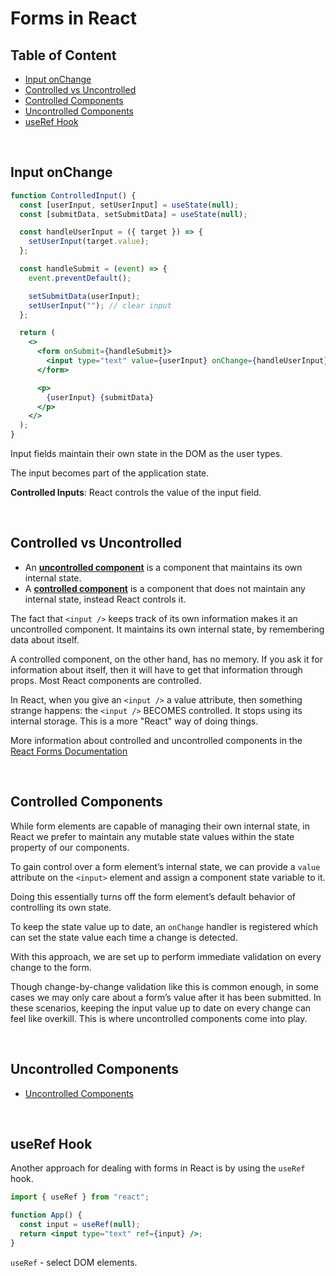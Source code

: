 # Forms in React

## Table of Content

- [Input onChange](#input-onchange)
- [Controlled vs Uncontrolled](#controlled-vs-uncontrolled)
- [Controlled Components](#controlled-components)
- [Uncontrolled Components](#uncontrolled-components)
- [useRef Hook](#useref-hook)

<br>

## Input onChange

```jsx
function ControlledInput() {
  const [userInput, setUserInput] = useState(null);
  const [submitData, setSubmitData] = useState(null);

  const handleUserInput = ({ target }) => {
    setUserInput(target.value);
  };

  const handleSubmit = (event) => {
    event.preventDefault();

    setSubmitData(userInput);
    setUserInput(""); // clear input
  };

  return (
    <>
      <form onSubmit={handleSubmit}>
        <input type="text" value={userInput} onChange={handleUserInput} />
      </form>

      <p>
        {userInput} {submitData}
      </p>
    </>
  );
}
```

Input fields maintain their own state in the DOM as the user types.

The input becomes part of the application state.

**Controlled Inputs**: React controls the value of the input field.

<br>

## Controlled vs Uncontrolled

- An [**uncontrolled component**](https://reactjs.org/docs/uncontrolled-components.html) is a component that maintains its own internal state.
- A [**controlled component**](https://reactjs.org/docs/forms.html) is a component that does not maintain any internal state, instead React controls it.

The fact that `<input />` keeps track of its own information makes it an uncontrolled component. It maintains its own internal state, by remembering data about itself.

A controlled component, on the other hand, has no memory. If you ask it for information about itself, then it will have to get that information through props. Most React components are controlled.

In React, when you give an `<input />` a value attribute, then something strange happens: the `<input />` BECOMES controlled. It stops using its internal storage. This is a more "React" way of doing things.

More information about controlled and uncontrolled components in the [React Forms Documentation](https://reactjs.org/docs/forms.html)

<br>

## Controlled Components

While form elements are capable of managing their own internal state, in React we prefer to maintain any mutable state values within the state property of our components.

To gain control over a form element’s internal state, we can provide a `value` attribute on the `<input>` element and assign a component state variable to it.

Doing this essentially turns off the form element’s default behavior of controlling its own state.

To keep the state value up to date, an `onChange` handler is registered which can set the state value each time a change is detected.

With this approach, we are set up to perform immediate validation on every change to the form.

Though change-by-change validation like this is common enough, in some cases we may only care about a form’s value after it has been submitted. In these scenarios, keeping the input value up to date on every change can feel like overkill. This is where uncontrolled components come into play.

<br>

## Uncontrolled Components

- [Uncontrolled Components](https://reactjs.org/docs/uncontrolled-components.html)

<br>

## useRef Hook

Another approach for dealing with forms in React is by using the `useRef` hook.

```jsx
import { useRef } from "react";

function App() {
  const input = useRef(null);
  return <input type="text" ref={input} />;
}
```

`useRef` - select DOM elements.

<br>
